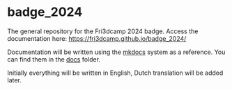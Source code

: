 # badge_2024
The general repository for the Fri3dcamp 2024 badge. Access the documentation here: https://fri3dcamp.github.io/badge_2024/

Documentation will be written using the [mkdocs](https://www.mkdocs.org/) system as a reference. You can find them in the [docs](docs) folder.

Initially everything will be written in English, Dutch translation will be added later.
